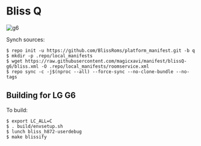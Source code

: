 # Bliss Q

![g6](https://github.com/magicxavi/manifest/raw/blissQ-g6/BLISS%20ROM_LG%20G6.png "g6")

Synch sources:

    $ repo init -u https://github.com/BlissRoms/platform_manifest.git -b q
    $ mkdir -p .repo/local_manifests
    $ wget https://raw.githubusercontent.com/magicxavi/manifest/blissQ-g6/bliss.xml -O .repo/local_manifests/roomservice.xml
    $ repo sync -c -j$(nproc --all) --force-sync --no-clone-bundle --no-tags

Building for LG G6
---------------

To build:

    $ export LC_ALL=C
    $ . build/envsetup.sh
    $ lunch bliss_h872-userdebug
    $ make blissify
